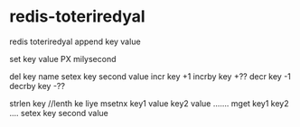 # redis-toteriredyal
redis toteriredyal
append key value

set key value PX milysecond

del key name
setex key second value
incr key +1
incrby key +??
decr key -1
decrby key -??

strlen key  //lenth ke liye
msetnx key1 value key2 value .......
mget key1 key2 ....
setex key second value 
